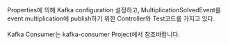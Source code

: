 Properties에 의해 Kafka configuration 설정하고, MultiplicationSolvedEvent를 event.multiplication에 publish하기 위한 Controller와 Test코드를 가지고 있다.
<br>
<br>
Kafka Consumer는 kafka-consumer Project에서 참조바랍니다.